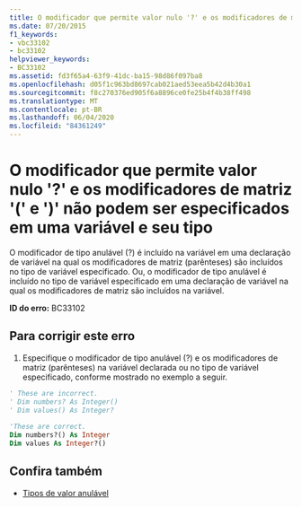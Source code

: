 ```yaml
---
title: O modificador que permite valor nulo '?' e os modificadores de matriz '(' e ')' não podem ser especificados em uma variável e seu tipo
ms.date: 07/20/2015
f1_keywords:
- vbc33102
- bc33102
helpviewer_keywords:
- BC33102
ms.assetid: fd3f65a4-63f9-41dc-ba15-98d86f097ba8
ms.openlocfilehash: d05f1c963bd8697cab021aed53eea5b42d4b30a1
ms.sourcegitcommit: f8c270376ed905f6a8896ce0fe25b4f4b38ff498
ms.translationtype: MT
ms.contentlocale: pt-BR
ms.lasthandoff: 06/04/2020
ms.locfileid: "84361249"
---
```

# <a name="nullable-modifier--and-array-modifiers--and--cannot-be-specified-on-both-a-variable-and-its-type"></a>O modificador que permite valor nulo '?' e os modificadores de matriz '(' e ')' não podem ser especificados em uma variável e seu tipo
O modificador de tipo anulável (?) é incluído na variável em uma declaração de variável na qual os modificadores de matriz (parênteses) são incluídos no tipo de variável especificado. Ou, o modificador de tipo anulável é incluído no tipo de variável especificado em uma declaração de variável na qual os modificadores de matriz são incluídos na variável.  
  
 **ID do erro:** BC33102  
  
## <a name="to-correct-this-error"></a>Para corrigir este erro  
  
1. Especifique o modificador de tipo anulável (?) e os modificadores de matriz (parênteses) na variável declarada ou no tipo de variável especificado, conforme mostrado no exemplo a seguir.  
  
```vb  
' These are incorrect.  
' Dim numbers? As Integer()  
' Dim values() As Integer?  
  
'These are correct.  
Dim numbers?() As Integer  
Dim values As Integer?()  
```  
  
## <a name="see-also"></a>Confira também

- [Tipos de valor anulável](../programming-guide/language-features/data-types/nullable-value-types.md)
